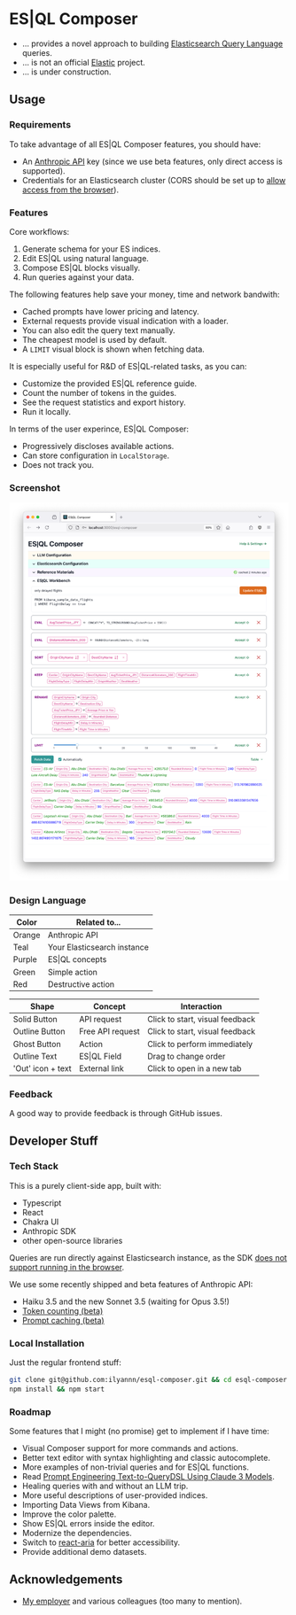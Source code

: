# ES|QL Composer

- ... provides a novel approach to building [Elasticsearch Query Language](https://www.elastic.co/guide/en/elasticsearch/reference/current/esql.html) queries.
- ... is not an official [Elastic](https://www.elastic.co/) project.
- ... is under construction.

## Usage

### Requirements

To take advantage of all ES|QL Composer features, you should have:

- An [Anthropic API](https://www.anthropic.com/api) key (since we use beta features, only direct access is supported).
- Credentials for an Elasticsearch cluster (CORS should be set up to [allow access from the browser](https://www.elastic.co/guide/en/elasticsearch/reference/current/search-application-security.html#search-application-security-cors)).

### Features

Core workflows:

1. Generate schema for your ES indices.
1. Edit ES|QL using natural language.
1. Compose ES|QL blocks visually.
1. Run queries against your data.

The following features help save your money, time and network bandwith:

- Cached prompts have lower pricing and latency.
- External requests provide visual indication with a loader.
- You can also edit the query text manually.
- The cheapest model is used by default.
- A `LIMIT` visual block is shown when fetching data.

It is especially useful for R&D of ES|QL-related tasks, as you can:

- Customize the provided ES|QL reference guide.
- Count the number of tokens in the guides.
- See the request statistics and export history.
- Run it locally.

In terms of the user experince, ES|QL Composer:

- Progressively discloses available actions.
- Can store configuration in `LocalStorage`.
- Does not track you.

### Screenshot

![Screenshot of the app](docs/screenshot.png)

### Design Language

| Color             | Related to...                                                                |
| ----------------- | ------------------------------------------------------------------ |
| Orange | Anthropic API |
| Teal | Your Elasticsearch instance |
| Purple | ES\|QL concepts |
| Green | Simple action |
| Red | Destructive action |

| Shape             | Concept                 | Interaction                                |
| ----------------- | ------------------------| ----------------------------------------- |
| Solid Button | API request | Click to start, visual feedback |
| Outline Button | Free API request | Click to start, visual feedback |
| Ghost Button | Action |  Click to perform immediately |
| Outline Text | ES\|QL Field  | Drag to change order |
| 'Out' icon + text | External link | Click to open in a new tab |

### Feedback

A good way to provide feedback is through GitHub issues.

## Developer Stuff

### Tech Stack

This is a purely client-side app, built with:

- Typescript
- React
- Chakra UI
- Anthropic SDK
- other open-source libraries

Queries are run directly against Elasticsearch instance, as the SDK [does not support running in the browser](https://github.com/elastic/elasticsearch-js#browser).

We use some recently shipped and beta features of Anthropic API:

- Haiku 3.5 and the new Sonnet 3.5 (waiting for Opus 3.5!)
- [Token counting (beta)](https://docs.anthropic.com/en/docs/build-with-claude/token-counting)
- [Prompt caching (beta)](https://www.anthropic.com/news/prompt-caching)

### Local Installation

Just the regular frontend stuff:

```sh
git clone git@github.com:ilyannn/esql-composer.git && cd esql-composer
npm install && npm start
```

### Roadmap

Some features that I might (no promise) get to implement if I have time:

- Visual Composer support for more commands and actions.
- Better text editor with syntax highlighting and classic autocomplete.
- More examples of non-trivial queries and for ES|QL functions.
- Read [Prompt Engineering Text-to-QueryDSL Using Claude 3 Models](https://github.com/aws-samples/text-to-queryDSL/blob/main/text2ES_prompting_guide.ipynb).
- Healing queries with and without an LLM trip.
- More useful descriptions of user-provided indices.
- Importing Data Views from Kibana.
- Improve the color palette.
- Show ES|QL errors inside the editor.
- Modernize the dependencies.
- Switch to [react-aria](https://react-spectrum.adobe.com/react-aria/index.html) for better accessibility.
- Provide additional demo datasets.

## Acknowledgements

- [My employer](https://www.elastic.co) and various colleagues (too many to mention).

